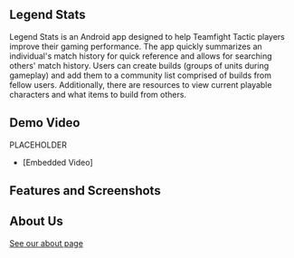 ## Legend Stats
Legend Stats is an Android app designed to help Teamfight Tactic players improve their gaming performance. The app quickly summarizes an individual's match history for quick reference and allows for searching others' match history. Users can create builds (groups of units during gameplay) and add them to a community list comprised of builds from fellow users. Additionally, there are resources to view current playable characters and what items to build from others.
## Demo Video
PLACEHOLDER
- [Embedded Video]
## Features and Screenshots
## About Us
[See our about page](https://github.com/SCCapstone/Kanye-West-Fan-Club/blob/main/about.md)
